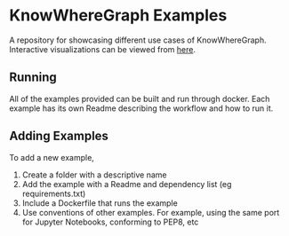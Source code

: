# KnowWhereGraph Examples

A repository for showcasing different use cases of KnowWhereGraph. Interactive visualizations can be viewed from [here](https://nbviewer.org/github/KnowWhereGraph/examples/blob/main/relief_map/map.ipynb).


## Running

All of the examples provided can be built and run through docker. Each
example has its own Readme describing the workflow and how to run it.


## Adding Examples
To add a new example,
1. Create a folder with a descriptive name
2. Add the example with a Readme and dependency list (eg requirements.txt)
3. Include a Dockerfile that runs the example
4. Use conventions of other examples. For example, using the same port
   for Jupyter Notebooks, conforming to PEP8, etc
